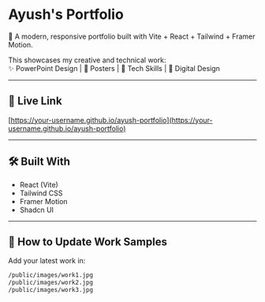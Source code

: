 # Ayush's Portfolio

🎨 A modern, responsive portfolio built with Vite + React + Tailwind + Framer Motion.

This showcases my creative and technical work:  
✨ PowerPoint Design | 🎨 Posters | 🧠 Tech Skills | 🎯 Digital Design

---

## 🚀 Live Link  
[https://your-username.github.io/ayush-portfolio](https://your-username.github.io/ayush-portfolio)

---

## 🛠️ Built With  
- React (Vite)
- Tailwind CSS  
- Framer Motion  
- Shadcn UI

---

## 📁 How to Update Work Samples  
Add your latest work in:  
```bash
/public/images/work1.jpg  
/public/images/work2.jpg  
/public/images/work3.jpg  

